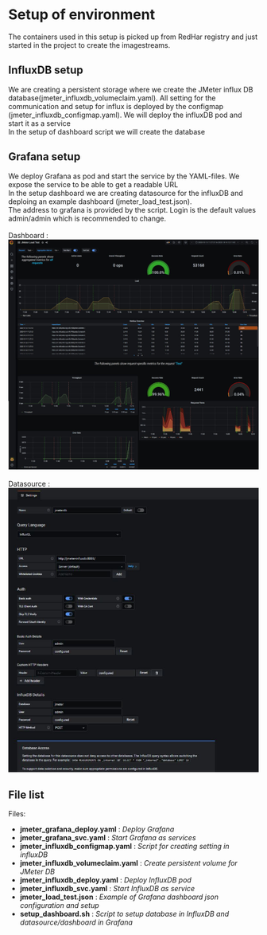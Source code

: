 
# Setup of environment
The containers used in this setup is picked up from RedHar registry and just started in the project to create the imagestreams.

## InfluxDB setup
We are creating a persistent storage where we create the JMeter influx DB database(jmeter_influxdb_volumeclaim.yaml). All setting for the communication and setup for influx is deployed by the configmap (jmeter_influxdb_configmap.yaml). We will deploy the influxDB pod and start it as a service <br />
In the setup of dashboard script we will create the database
## Grafana setup
We deploy Grafana as pod and start the service by the YAML-files. We expose the service to be able to get a readable URL<br />
In the setup dashboard we are creating datasource for the influxDB and deploing an example dashboard (jmeter_load_test.json).<br />
The address to grafana is provided by the script. Login is the default values admin/admin which is recommended to change.<br /><br />
Dashboard :<br />
![Dashboard view:](./pics/grafana_full.jpg)<br /><br />
Datasource :<br />
![Data source:](./pics/datasource.JPG)<br />

## File list 
Files: <br />
- __jmeter_grafana_deploy.yaml__ : *Deploy Grafana*
- __jmeter_grafana_svc.yaml__ : *Start Grafana as services*
- __jmeter_influxdb_configmap.yaml__ : *Script for creating setting in influxDB*
- __jmeter_influxdb_volumeclaim.yaml__ : *Create persistent volume for JMeter DB*
- __jmeter_influxdb_deploy.yaml__ : *Deploy InfluxDB pod*
- __jmeter_influxdb_svc.yaml__ : *Start InfluxDB as service*
- __jmeter_load_test.json__ : *Example of Grafana dashboard json configuration and setup*
- __setup_dashboard.sh__ : *Script to setup database in InfluxDB and datasource/dashboard in Grafana*